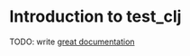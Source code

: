 # Introduction to test_clj

TODO: write [great documentation](http://jacobian.org/writing/what-to-write/)
